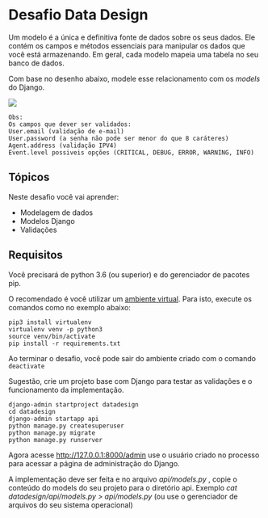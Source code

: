 # Desafio Data Design

   
Um modelo é a única e definitiva fonte de dados sobre os seus dados.
Ele contém os campos e métodos essenciais para manipular os dados que você está armazenando.  Em geral, cada modelo mapeia uma tabela no seu banco de dados.

Com base no desenho abaixo, modele esse relacionamento com os *models* do Django.

![](https://codenation-challenges.s3-us-west-1.amazonaws.com/python-9/challenge.png)

    Obs:
    Os campos que dever ser validados:
    User.email (validação de e-mail)
    User.password (a senha não pode ser menor do que 8 caráteres)
    Agent.address (validação IPV4)
    Event.level possiveis opções (CRITICAL, DEBUG, ERROR, WARNING, INFO)
    
## Tópicos

Neste desafio você vai aprender:

- Modelagem de dados
- Modelos Django
- Validações


## Requisitos

Você precisará de python 3.6 (ou superior) e do gerenciador de pacotes pip.

O recomendado é você utilizar um [ambiente virtual](https://pythonacademy.com.br/blog/python-e-virtualenv-como-programar-em-ambientes-virtuais). Para isto, execute os comandos como no exemplo abaixo:

    pip3 install virtualenv
    virtualenv venv -p python3
    source venv/bin/activate 
    pip install -r requirements.txt

Ao terminar o desafio, você pode sair do ambiente criado com o comando `deactivate`

Sugestão, crie um projeto base com Django para testar as validações e o funcionamento da implementação.


	django-admin startproject datadesign
	cd datadesign
	django-admin startapp api
	python manage.py createsuperuser
	python manage.py migrate
	python manage.py runserver

Agora acesse http://127.0.0.1:8000/admin use o usuário criado no 
processo para acessar a página de administração do Django.

A implementação deve ser feita e no arquivo *api/models.py* ,
copie o conteúdo do models do seu projeto para o diretório api. Exemplo *cat datadesign/api/models.py > api/models.py* (ou use o gerenciador de arquivos do seu sistema operacional) 

